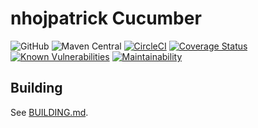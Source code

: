 # nhojpatrick Cucumber

![GitHub](https://img.shields.io/github/license/nhojpatrick/nhojpatrick-cucumber?style=plastic)
![Maven Central](https://img.shields.io/maven-central/v/com.github.nhojpatrick.cucumber/nhojpatrick-cucumber)
[![CircleCI](https://circleci.com/gh/nhojpatrick/nhojpatrick-cucumber/tree/develop.svg?style=svg)](https://circleci.com/gh/nhojpatrick/nhojpatrick-cucumber/tree/develop)
[![Coverage Status](https://coveralls.io/repos/github/nhojpatrick/nhojpatrick-cucumber/badge.svg?branch=develop)](https://coveralls.io/github/nhojpatrick/nhojpatrick-cucumber?branch=develop)
[![Known Vulnerabilities](https://snyk.io/test/github/nhojpatrick/nhojpatrick-cucumber/develop/badge.svg)](https://snyk.io/test/github/nhojpatrick/nhojpatrick-cucumber/develop)
[![Maintainability](https://api.codeclimate.com/v1/badges/acd686b068e87ae1bfe7/maintainability)](https://codeclimate.com/github/nhojpatrick/nhojpatrick-cucumber/maintainability)

## Building

See [BUILDING.md](./BUILDING.md).
